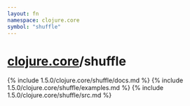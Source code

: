 ```yaml
---
layout: fn
namespace: clojure.core
symbol: "shuffle"
---
```


# [clojure.core](../)/shuffle

{% include 1.5.0/clojure.core/shuffle/docs.md %}
{% include 1.5.0/clojure.core/shuffle/examples.md %}
{% include 1.5.0/clojure.core/shuffle/src.md %}

